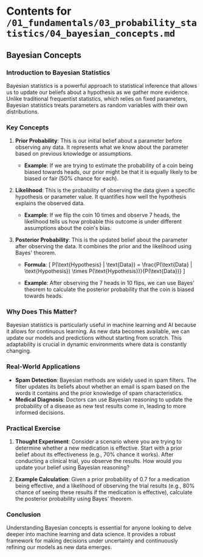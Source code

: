# Contents for `/01_fundamentals/03_probability_statistics/04_bayesian_concepts.md`

## Bayesian Concepts

### Introduction to Bayesian Statistics
Bayesian statistics is a powerful approach to statistical inference that allows us to update our beliefs about a hypothesis as we gather more evidence. Unlike traditional frequentist statistics, which relies on fixed parameters, Bayesian statistics treats parameters as random variables with their own distributions.

### Key Concepts

1. **Prior Probability**: This is our initial belief about a parameter before observing any data. It represents what we know about the parameter based on previous knowledge or assumptions.

   - **Example**: If we are trying to estimate the probability of a coin being biased towards heads, our prior might be that it is equally likely to be biased or fair (50% chance for each).

2. **Likelihood**: This is the probability of observing the data given a specific hypothesis or parameter value. It quantifies how well the hypothesis explains the observed data.

   - **Example**: If we flip the coin 10 times and observe 7 heads, the likelihood tells us how probable this outcome is under different assumptions about the coin's bias.

3. **Posterior Probability**: This is the updated belief about the parameter after observing the data. It combines the prior and the likelihood using Bayes' theorem.

   - **Formula**: 
   \[
   P(\text{Hypothesis} | \text{Data}) = \frac{P(\text{Data} | \text{Hypothesis}) \times P(\text{Hypothesis})}{P(\text{Data})}
   \]

   - **Example**: After observing the 7 heads in 10 flips, we can use Bayes' theorem to calculate the posterior probability that the coin is biased towards heads.

### Why Does This Matter?
Bayesian statistics is particularly useful in machine learning and AI because it allows for continuous learning. As new data becomes available, we can update our models and predictions without starting from scratch. This adaptability is crucial in dynamic environments where data is constantly changing.

### Real-World Applications
- **Spam Detection**: Bayesian methods are widely used in spam filters. The filter updates its beliefs about whether an email is spam based on the words it contains and the prior knowledge of spam characteristics.
- **Medical Diagnosis**: Doctors can use Bayesian reasoning to update the probability of a disease as new test results come in, leading to more informed decisions.

### Practical Exercise
1. **Thought Experiment**: Consider a scenario where you are trying to determine whether a new medication is effective. Start with a prior belief about its effectiveness (e.g., 70% chance it works). After conducting a clinical trial, you observe the results. How would you update your belief using Bayesian reasoning?

2. **Example Calculation**: Given a prior probability of 0.7 for a medication being effective, and a likelihood of observing the trial results (e.g., 80% chance of seeing these results if the medication is effective), calculate the posterior probability using Bayes' theorem.

### Conclusion
Understanding Bayesian concepts is essential for anyone looking to delve deeper into machine learning and data science. It provides a robust framework for making decisions under uncertainty and continuously refining our models as new data emerges.